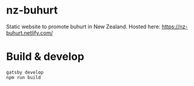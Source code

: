 # nz-buhurt

Static website to promote buhurt in New Zealand.
Hosted here: https://nz-buhurt.netlify.com/

# Build & develop

```
gatsby develop
npm run build
```
